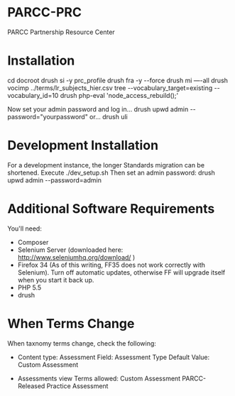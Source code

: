 PARCC-PRC
=========

PARCC Partnership Resource Center

Installation
============

cd docroot
drush si -y prc_profile
drush fra -y --force
drush mi —-all
drush vocimp ../terms/lr_subjects_hier.csv tree --vocabulary_target=existing --vocabulary_id=10
drush php-eval 'node_access_rebuild();'

Now set your admin password and log in...
drush upwd admin --password="yourpassword"
or...
drush uli

Development Installation
========================

For a development instance, the longer Standards migration can be shortened.
Execute ./dev_setup.sh
Then set an admin password: drush upwd admin --password=admin

Additional Software Requirements
================================

You'll need:
- Composer
- Selenium Server (downloaded here: http://www.seleniumhq.org/download/ )
- Firefox 34 (As of this writing, FF35 does not work correctly with Selenium).
    Turn off automatic updates, otherwise FF will upgrade itself when you start it back up.
- PHP 5.5
- drush

When Terms Change
=================

When taxnomy terms change, check the following:

  - Content type: Assessment
    Field: Assessment Type
    Default Value: Custom Assessment

  - Assessments view
    Terms allowed:
      Custom Assessment
      PARCC-Released Practice Assessment

